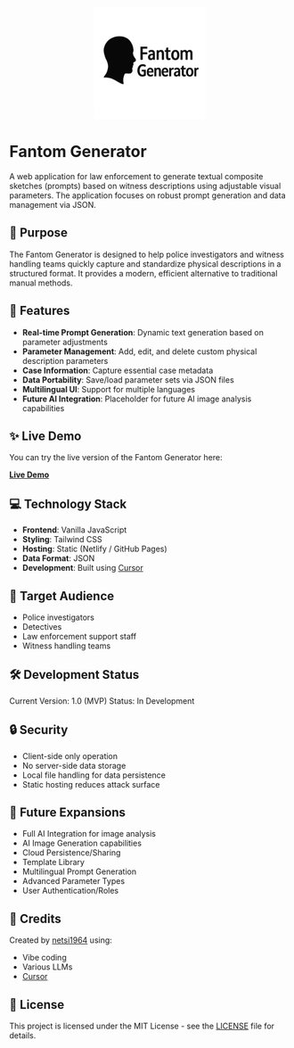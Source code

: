 <p align="center">
  <img src="assets/fantom-generator.png" alt="Fantom Generator Logo" width="200">
</p>

# Fantom Generator

A web application for law enforcement to generate textual composite sketches (prompts) based on witness descriptions using adjustable visual parameters. The application focuses on robust prompt generation and data management via JSON.

## 🎯 Purpose

The Fantom Generator is designed to help police investigators and witness handling teams quickly capture and standardize physical descriptions in a structured format. It provides a modern, efficient alternative to traditional manual methods.

## 🚀 Features

- **Real-time Prompt Generation**: Dynamic text generation based on parameter adjustments
- **Parameter Management**: Add, edit, and delete custom physical description parameters
- **Case Information**: Capture essential case metadata
- **Data Portability**: Save/load parameter sets via JSON files
- **Multilingual UI**: Support for multiple languages
- **Future AI Integration**: Placeholder for future AI image analysis capabilities

## ✨ Live Demo

You can try the live version of the Fantom Generator here:

[**Live Demo**](https://netsi1964.github.io/fantom-generator/)

## 💻 Technology Stack

- **Frontend**: Vanilla JavaScript
- **Styling**: Tailwind CSS
- **Hosting**: Static (Netlify / GitHub Pages)
- **Data Format**: JSON
- **Development**: Built using [Cursor](https://cursor.sh/)

## 🎨 Target Audience

- Police investigators
- Detectives
- Law enforcement support staff
- Witness handling teams

## 🛠️ Development Status

Current Version: 1.0 (MVP)
Status: In Development

## 🔒 Security

- Client-side only operation
- No server-side data storage
- Local file handling for data persistence
- Static hosting reduces attack surface

## 🌟 Future Expansions

- Full AI Integration for image analysis
- AI Image Generation capabilities
- Cloud Persistence/Sharing
- Template Library
- Multilingual Prompt Generation
- Advanced Parameter Types
- User Authentication/Roles

## 👥 Credits

Created by [netsi1964](https://x.com/netsi1964) using:
- Vibe coding
- Various LLMs
- [Cursor](https://cursor.sh/)

## 📄 License

This project is licensed under the MIT License - see the [LICENSE](LICENSE) file for details. 